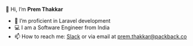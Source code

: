 👋 Hi, I’m **Prem Thakkar**

- 👀 I’m proficient in Laravel development  
- 💻 I am a Software Engineer from India  
- 📫 How to reach me: [Slack](https://packbackco.slack.com/team/U07MREM196K) or via email at prem.thakkar@packback.co
